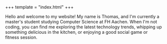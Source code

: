 +++
template = "index.html"
+++

Hello and welcome to my website!
My name is Thomas, and I'm currently a master's student studying Computer Science at FH Aachen.
When I'm not coding, you can find me exploring the latest technology trends, whipping up something delicious
in the kitchen, or enjoying a good social game or fitness session.
